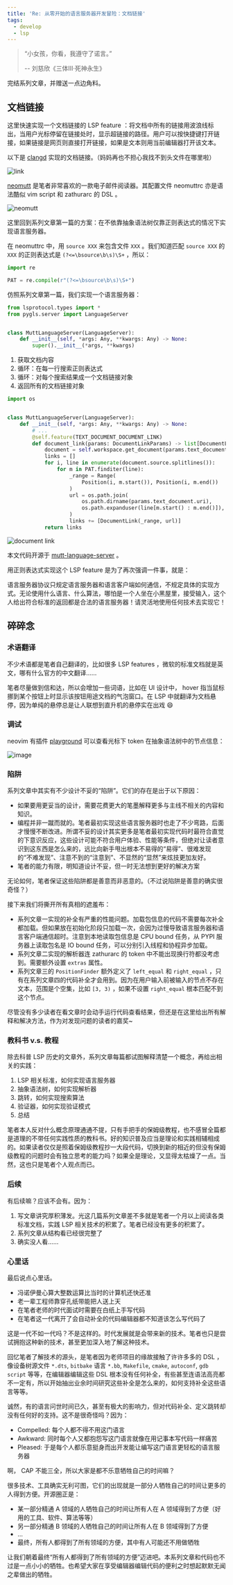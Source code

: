 ```yaml
---
title: 'Re: 从零开始的语言服务器开发冒险：文档链接'
tags:
  - develop
  - lsp
---
```


> “小女孩，你看，我遵守了诺言。”
>
> -- 刘慈欣《三体Ⅲ·死神永生》

完结系列文章，并赠送一点边角料。

## 文档链接

这里快速实现一个文档链接的 LSP feature ：将文档中所有的链接用波浪线标出，当用户光标停留在链接处时，显示超链接的路径。用户可以按快捷键打开链接，如果链接是网页则直接打开链接，如果是文本则用当前编辑器打开该文本。

以下是 [clangd](https://clangd.llvm.org/) 实现的文档链接。（妈妈再也不担心我找不到头文件在哪里啦）

![link](https://github.com/Freed-Wu/Freed-Wu.github.io/assets/32936898/73e0a3bc-0238-419c-a613-49b57083e8ec)

[neomutt](https://neomutt.org/) 是笔者非常喜欢的一款电子邮件阅读器。其配置文件 neomuttrc 亦是语法酷似 vim script 和 zathurarc 的 DSL 。

![neomutt](https://github.com/neomutt/mutt-language-server/assets/32936898/36c7d800-784b-4b59-a6ab-1ede2beac2bd)

这里回到系列文章第一篇的方案：在不依靠抽象语法树仅靠正则表达式的情况下实现语言服务器。

在 neomuttrc 中，用 `source XXX` 来包含文件 `XXX` 。我们知道匹配 `source XXX` 的 `XXX` 的正则表达式是 `(?<=\bsource\b\s)\S+` ，所以：

```python
import re

PAT = re.compile(r"(?<=\bsource\b\s)\S+")
```

仿照系列文章第一篇，我们实现一个语言服务器：

```python
from lsprotocol.types import *
from pygls.server import LanguageServer


class MuttLanguageServer(LanguageServer):
    def __init__(self, *args: Any, **kwargs: Any) -> None:
        super().__init__(*args, **kwargs)
```

1. 获取文档内容
2. 循环：在每一行搜索正则表达式
3. 循环：对每个搜索结果成一个文档链接对象
4. 返回所有的文档链接对象

```python
import os


class MuttLanguageServer(LanguageServer):
    def __init__(self, *args: Any, **kwargs: Any) -> None:
        # ...
        @self.feature(TEXT_DOCUMENT_DOCUMENT_LINK)
        def document_link(params: DocumentLinkParams) -> list[DocumentLink]:
            document = self.workspace.get_document(params.text_document.uri)
            links = []
            for i, line in enumerate(document.source.splitlines()):
                for m in PAT.finditer(line):
                    _range = Range(
                        Position(i, m.start()), Position(i, m.end())
                    )
                    url = os.path.join(
                        os.path.dirname(params.text_document.uri),
                        os.path.expanduser(line[m.start() : m.end()]),
                    )
                    links += [DocumentLink(_range, url)]
            return links
```

![document link](https://github.com/neomutt/mutt-language-server/assets/32936898/7db39120-401e-4be7-82c4-827609ab7f26)

本文代码开源于 [mutt-language-server](https://github.com/neomutt/mutt-language-server) 。

用正则表达式实现这个 LSP feature 是为了再次强调一件事，就是：

语言服务器协议只规定语言服务器和语言客户端如何通信，不规定具体的实现方式。无论使用什么语言、什么算法，哪怕是一个人坐在小黑屋里，接受输入，这个人给出符合标准的返回都是合法的语言服务器！请灵活地使用任何技术去实现它！

## 碎碎念

### 术语翻译

不少术语都是笔者自己翻译的，比如很多 LSP features ，微软的标准文档就是英文，哪有什么官方的中文翻译……

笔者尽量做到信和达，所以会增加一些词语，比如在 UI 设计中， hover 指当鼠标挪到某个按钮上时显示该按钮用途文档的气泡窗口。在 LSP 中就翻译为文档悬停，因为单纯的悬停总是让人联想到直升机的悬停实在出戏 :smile:

### 调试

neovim 有插件 [playground](https://github.com/nvim-treesitter/playground) 可以查看光标下 token 在抽象语法树中的节点信息：

![image](https://github.com/bergercookie/asm-lsp/assets/87077023/148c5554-255f-4fb8-8f01-619066bd3934)

### 陷阱

系列文章中其实有不少设计不妥的“陷阱”。它们的存在是出于以下原因：

- 如果要用更妥当的设计，需要花费更大的笔墨解释更多与主线不相关的内容和知识。
- 编程并非一蹴而就的。笔者最初实现这些语言服务器时也走了不少弯路，后面才慢慢不断改进。所谓不妥的设计其实更多是笔者最初实现代码时最符合直觉的下意识反应，这些设计可能不符合用户体验、性能等条件，但绝对让读者意识到这东西是怎么来的，远比向新手甩出根本不易得的“易得”、很难发现的“不难发现”、注意不到的“注意到”、不显然的“显然”来炫技更加友好。
- 笔者的能力有限，明知道设计不妥，但一时无法想到更好的解决方案

无论如何，笔者保证这些陷阱都是善意而非恶意的。（不过说陷阱是善意的确实很奇怪？）

接下来我们将撕开所有真相的遮羞布：

- 系列文章一实现的补全有严重的性能问题。加载包信息的代码不需要每次补全都加载。但如果放在初始化阶段只加载一次，会因为过慢导致语言服务器和语言客户端通信超时。注意到本地读取包信息是 CPU bound 任务，从 PYPI 服务器上读取包名是 IO bound 任务，可以分别引入线程和协程异步加载。
- 系列文章二实现的解析器连 zathurarc 的 token 中不能出现换行符都没考虑到。需要额外设置 `extras` 属性。
- 系列文章三的 `PositionFinder` 额外定义了 `left_equal` 和 `right_equal` ，只有在系列文章四的代码补全才会用到。因为在用户输入前被输入的节点不存在文本，范围是个空集，比如 `[3, 3)` ，如果不设置 `right_equal` 根本匹配不到这个节点。

尽管没有多少读者在看文章时会动手运行代码查看结果，但还是在这里给出所有解释和解决方法，作为对发现问题的读者的嘉奖~

### 教科书 v.s. 教程

除去科普 LSP 历史的文章外，系列文章每篇都试图解释清楚一个概念，再给出相关的实践：

1. LSP 相关标准，如何实现语言服务器
2. 抽象语法树，如何实现解析器
3. 跳转，如何实现搜索算法
4. 验证器，如何实现验证模式
5. 总结

笔者本人反对什么概念原理通通不提，只有手把手的保姆级教程，也不感冒全篇都是道理的不带任何实践性质的教科书。好的知识普及应当是理论和实践相辅相成的。如果读者仅仅是照着保姆级教程抄一大段代码，切换到新的相近的但没有保姆级教程的问题时会有独立思考的能力吗？如果全是理论，又显得太枯燥了一点。当然，这也只是笔者个人观点而已。

### 后续

有后续嘛？应该不会有。因为：

1. 写文章讲究厚积薄发。光这几篇系列文章差不多就是笔者一个月以上阅读各类标准文档，实践 LSP 相关技术的积累了。笔者已经没有更多的积累了。
2. 系列文章从结构看已经很完整了
3. 确实没人看……

### 心里话

最后说点心里话。

- 冯诺伊曼心算大整数运算比当时的计算机还快还准
- 老一辈工程师靠穿孔纸带能把人送上天
- 在笔者老师的时代面试时需要在白纸上手写代码
- 在笔者这一代离开了会自动补全的代码编辑器都不知道该怎么写代码了

这是一代不如一代吗？不是这样的。时代发展就是会带来新的技术。笔者也只是尝试拥抱这种新的技术，甚至更加深入地了解这种技术。

回忆笔者了解技术的源头，是笔者因为老师项目的缘故接触了许许多多的 DSL ，像设备树源文件 `*.dts`, `bitbake` 语言 `*.bb`, `Makefile`, `cmake`, `autoconf`, `gdb script` 等等，在编辑器编辑这些 DSL 根本没有任何补全，有些甚至连语法高亮都不一定有，所以开始抽出业余时间研究这些补全是怎么来的，如何支持补全这些语言等等。

诚然，有的语言问世时间已久，甚至有极大的影响力，但对代码补全、定义跳转却没有任何好的支持。这不是很奇怪吗？因为：

- Compelled: 每个人都不得不用这门语言
- Awkward: 同时每个人又都抱怨写这门语言就像在用记事本写代码一样痛苦
- Pleased: 于是每个人都乐意挺身而出开发能让编写这门语言更轻松的语言服务器

啊， CAP 不能三全，所以大家是都不乐意牺牲自己的时间嘛？

很多技术、工具确实无利可图，它们的出现就是一部分人牺牲自己的时间让更多的人得到方便。开源圈正是：

- 某一部分精通 A 领域的人牺牲自己的时间让所有人在 A 领域得到了方便（好用的工具、软件、算法等等）
- 另一部分精通 B 领域的人牺牲自己的时间让所有人在 B 领域得到了方便
- ...
- 最终，所有人都得到了所有领域的方便，其中有人可能还不用做牺牲

让我们朝着最终“所有人都得到了所有领域的方便”迈进吧。本系列文章和代码也不过是一点小小的牺牲。也希望大家在享受编辑器编辑代码的便利之时想起默默无闻之辈做出的牺牲。
